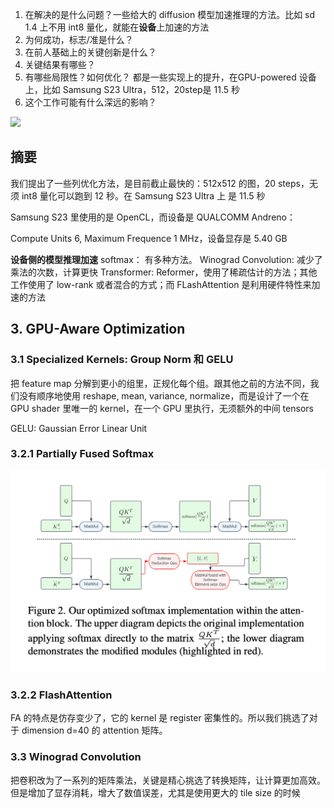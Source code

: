 1. 在解决的是什么问题？一些给大的 diffusion 模型加速推理的方法。比如 sd 1.4 上不用 int8 量化，就能在**设备**上加速的方法
2. 为何成功，标志/准是什么？
3. 在前人基础上的关键创新是什么？
4. 关键结果有哪些？
5. 有哪些局限性？如何优化？ 都是一些实现上的提升，在GPU-powered 设备上，比如 Samsung S23 Ultra，512，20step是 11.5 秒
6. 这个工作可能有什么深远的影响？


![](.imgs/schematic-rep-ofthe-stable-diffusion.png)

## 摘要
我们提出了一些列优化方法，是目前截止最快的：512x512 的图，20 steps，无须 int8 量化可以跑到 12 秒。在 Samsung S23 Ultra 上 是 11.5 秒

Samsung S23 里使用的是 OpenCL，而设备是 QUALCOMM Andreno：

Compute Units 6, Maximum Frequence 1 MHz，设备显存是 5.40 GB

**设备侧的模型推理加速**
softmax： 有多种方法。
Winograd Convolution: 减少了乘法的次数，计算更快
Transformer: Reformer，使用了稀疏估计的方法；其他工作使用了 low-rank 或者混合的方式；而 FLashAttention 是利用硬件特性来加速的方法


## 3. GPU-Aware Optimization

### 3.1 Specialized Kernels: Group Norm 和 GELU
把 feature map 分解到更小的组里，正规化每个组。跟其他之前的方法不同，我们没有顺序地使用 reshape, mean, variance, normalize，而是设计了一个在 GPU shader 里唯一的 kernel，在一个 GPU 里执行，无须额外的中间 tensors

GELU: Gaussian Error Linear Unit

### 3.2.1 Partially Fused Softmax
![](imgs/optimized-softmax.png)

### 3.2.2 FlashAttention
FA 的特点是仿存变少了，它的 kernel 是 register 密集性的。所以我们挑选了对于 dimension d=40 的 attention 矩阵。

### 3.3 Winograd Convolution
把卷积改为了一系列的矩阵乘法，关键是精心挑选了转换矩阵，让计算更加高效。但是增加了显存消耗，增大了数值误差，尤其是使用更大的 tile size 的时候

